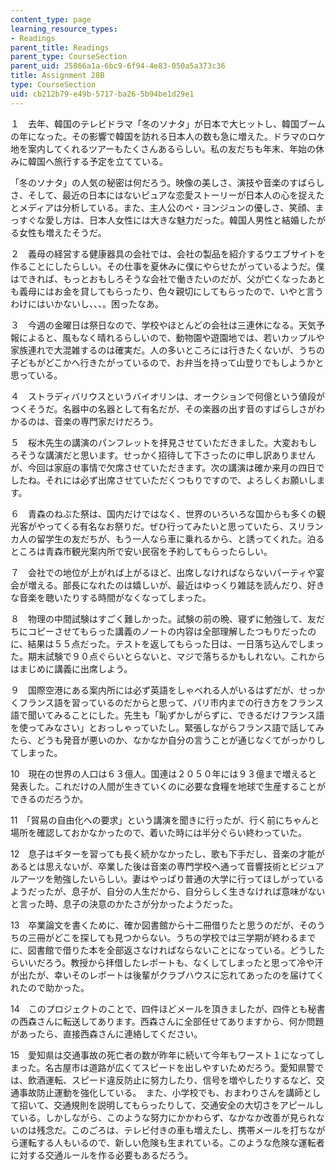 ```yaml
---
content_type: page
learning_resource_types:
- Readings
parent_title: Readings
parent_type: CourseSection
parent_uid: 25866a1a-6bc9-6f94-4e83-050a5a373c36
title: Assignment 28B
type: CourseSection
uid: cb212b79-e49b-5717-ba26-5b94be1d29e1
---
```


１　去年、韓国のテレビドラマ「冬のソナタ」が日本で大ヒットし、韓国ブームの年になった。その影響で韓国を訪れる日本人の数も急に増えた。ドラマのロケ地を案内してくれるツアーもたくさんあるらしい。私の友だちも年末、年始の休みに韓国へ旅行する予定を立てている。

「冬のソナタ」の人気の秘密は何だろう。映像の美しさ、演技や音楽のすばらしさ、そして、最近の日本にはないピュアな恋愛ストーリーが日本人の心を捉えたとメディアは分析している。また、主人公のぺ・ヨンジュンの優しさ、笑顔、まっすぐな愛し方は、日本人女性には大きな魅力だった。韓国人男性と結婚したがる女性も増えたそうだ。

２　義母の経営する健康器具の会社では、会社の製品を紹介するウエブサイトを作ることにしたらしい。その仕事を夏休みに僕にやらせたがっているようだ。僕はできれば、もっとおもしろそうな会社で働きたいのだが、父が亡くなったあとも義母にはお金を貸してもらったり、色々親切にしてもらったので、いやと言うわけにはいかないし、、、。困ったなあ。

３　今週の金曜日は祭日なので、学校やほとんどの会社は三連休になる。天気予報によると、風もなく晴れるらしいので、動物園や遊園地では、若いカップルや家族連れで大混雑するのは確実だ。人の多いところには行きたくないが、うちの子どもがどこかへ行きたがっているので、お弁当を持って山登りでもしようかと思っている。

４　ストラディバリウスというバイオリンは、オークションで何億という値段がつくそうだ。名器中の名器として有名だが、その楽器の出す音のすばらしさがわかるのは、音楽の専門家だけだろう。

５　桜木先生の講演のパンフレットを拝見させていただきました。大変おもしろそうな講演だと思います。せっかく招待して下さったのに申し訳ありませんが、今回は家庭の事情で欠席させていただきます。次の講演は確か来月の四日でしたね。それには必ず出席させていただくつもりですので、よろしくお願いします。

６　青森のねぶた祭は、国内だけではなく、世界のいろいろな国からも多くの観光客がやってくる有名なお祭りだ。ぜひ行ってみたいと思っていたら、スリランカ人の留学生の友だちが、もう一人なら車に乗れるから、と誘ってくれた。泊るところは青森市観光案内所で安い民宿を予約してもらったらしい。

７　会社での地位が上がれば上がるほど、出席しなければならないパーティや宴会が増える。部長になれたのは嬉しいが、最近はゆっくり雑誌を読んだり、好きな音楽を聴いたりする時間がなくなってしまった。

８　物理の中間試験はすごく難しかった。試験の前の晩、寝ずに勉強して、友だちにコピーさせてもらった講義のノートの内容は全部理解したつもりだったのに、結果は５５点だった。テストを返してもらった日は、一日落ち込んでしまった。期末試験で９０点ぐらいとらないと、マジで落ちるかもしれない。これからはまじめに講義に出席しよう。

９　国際空港にある案内所には必ず英語をしゃべれる人がいるはずだが、せっかくフランス語を習っているのだからと思って、パリ市内までの行き方をフランス語で聞いてみることにした。先生も「恥ずかしがらずに、できるだけフランス語を使ってみなさい」とおっしゃっていたし。緊張しながらフランス語で話してみたら、どうも発音が悪いのか、なかなか自分の言うことが通じなくてがっかりしてしまった。

10　現在の世界の人口は６３億人。国連は２０５０年には９３億まで増えると発表した。これだけの人間が生きていくのに必要な食糧を地球で生産することができるのだろうか。

11　「貿易の自由化への要求」という講演を聞きに行ったが、行く前にちゃんと場所を確認しておかなかったので、着いた時には半分ぐらい終わっていた。

12　息子はギターを習っても長く続かなかったし、歌も下手だし、音楽の才能があるとは思えないが、卒業した後は音楽の専門学校へ通って音響技術とビジュアルアーツを勉強したいらしい。妻はやっぱり普通の大学に行ってほしがっているようだったが、息子が、自分の人生だから、自分らしく生きなければ意味がないと言った時、息子の決意のかたさが分かったようだった。

13　卒業論文を書くために、確か図書館から十二冊借りたと思うのだが、そのうちの三冊がどこを探しても見つからない。うちの学校では三学期が終わるまでに、図書館で借りた本を全部返さなければならないことになっている。どうしたらいいだろう。教授から拝借したレポートも、なくしてしまったと思って冷や汗が出たが、幸いそのレポートは後輩がクラブハウスに忘れてあったのを届けてくれたので助かった。

14　このプロジェクトのことで、四件ほどメールを頂きましたが、四件とも秘書の西森さんに転送してあります。西森さんに全部任せてありますから、何か問題があったら、直接西森さんに連絡してください。

15　愛知県は交通事故の死亡者の数が昨年に続いて今年もワースト１になってしまった。名古屋市は道路が広くてスピードを出しやすいためだろう。愛知県警では、飲酒運転、スピード違反防止に努力したり、信号を増やしたりするなど、交通事故防止運動を強化している。　また、小学校でも、おまわりさんを講師として招いて、交通規則を説明してもらったりして、交通安全の大切さをアピールしている。しかしながら、このような努力にかかわらず、なかなか改善が見られないのは残念だ。このごろは、テレビ付きの車も増えたし、携帯メールを打ちながら運転する人もいるので、新しい危険も生まれている。このような危険な運転者に対する交通ルールを作る必要もあるだろう。